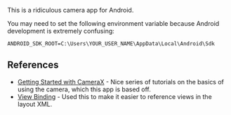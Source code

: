This is a ridiculous camera app for Android.

You may need to set the following environment variable because Android development is extremely confusing:

```
ANDROID_SDK_ROOT=C:\Users\YOUR_USER_NAME\AppData\Local\Android\Sdk
```

## References

* [Getting Started with CameraX](https://developer.android.com/codelabs/camerax-getting-started) - Nice series of tutorials on the basics of using the camera, which this app is based off.
* [View Binding](https://developer.android.com/topic/libraries/view-binding) - Used this to make it easier to reference views in the layout XML.
